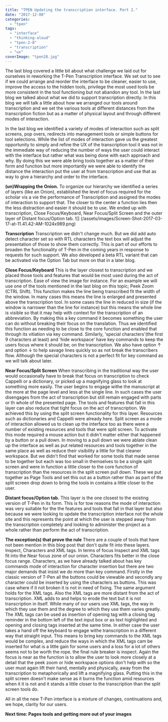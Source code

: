 ```yaml
---
title: "TPEN Updating the transcription interface. Part 2."
date: "2017-12-08"
categories: 
  - "tpen"
tags: 
  - "interface"
  - "thinking-aloud"
  - "tpen-2-8"
  - "transcription"
  - "ux"
coverImage: "tpen28.jpg"
---
```


The last blog covered a little bit about what challenge we laid out for ourselves in reworking the T-Pen Transcription interface. We set out to see if we could arrange and reorder the interface to be cleaner, easier to use, improve the access to the hidden tools, privilege the most used tools be more consistent in the tool functioning but not abandon any tool. In the last blog we talked about what we did to support transcription directly. In this blog we will talk a little about how we arranged our tools around transcription and we set the various tools at different distances from the transcription fiction but as a matter of physical layout and through different modes of interaction.

In the last blog we identified a variety of modes of interaction such as split screens, pop overs, redirects into management tools or simple buttons for tool selections. While the list of modes of interaction gave us the greatest opportunity to simply and refine the UX of the transcription tool it was not in the immediate way of reducing the number of ways the user could interact with the interface but rather what was being done with each approach and why. By doing this we were able bring tools together as a matter of their form and function but more importantly we were able to identify the distance the interaction put the user at from transcription and use that as way to give a hierarchy and order to the interface.

**(un)Wrapping the Onion.** To organize our hierarchy we identified a series of layers (like an Onion), established the level of focus required for the scholar vis a vie the performance of Transcription and assigned the modes of interaction to support that. The closer to the center a function lies then the less distraction and easier it should be to use. We ended up with transcription, Close Focus/Keyboard, Near Focus/Split Screen and the outer layer of Distant focus/Option tab. ![] (/assets/images/Screen-Shot-2017-03-17-at-11.41.42-AM-1024x989.png)

 

**Transcription** Transcription we didn't change much. But we did add auto detect character set so with RTL characters the text box will adjust the presentation of those to show them correctly. This is part of our efforts to broaden the functionality of T-Pen in the coming years in response to requests for such support. We also developed a beta RTL variant that can be activated via the Option Tab but more on that in a later blog.

**Close Focus/Keyboard** This is the layer closest to transcription and we placed those tools and features that would be most used during the act of transcription. Ease of view the image for instance. For an example we will use one of the tools mentioned in the last blog on this topic; Peek Zoom (CTRL Shift). This function makes the line being transcribed fit the width of the window. In many cases this means the line is enlarged and presented above the transcription tool. In some cases the line in reduced in size (if the window is narrower than the line for instance) but this means the whole line is visible so that it may help with context for the transcription of an abbreviation. By making this a key command it becomes something the user can do without breaking their focus on the translation. Thus we identified this function as needing to be close to the core function and enabled that through its vitiation via key command. Similarly, 'special characters'(the first 9 characters at least) and 'hide workspace' have key commands to keep the users focus where it should be; on the transcription. We also have option ↑ and option ↓ to help savage lines quickly so as not break the transcribers flow. Although the special characters is not a perfect fit for key command as we will talk about later.

**Near Focus/Split Screen** When transcribing in the traditional way the user would occasionally have to break that focus on transcription to check Cappelli or a dictionary, or picked up a magnifying glass to look at something more easily. The user begins to engage withe the manuscript at the more at the page level and less at the single line. In such cases the user disengages from the act of transcription but still remain engaged with parts or th whole of the presented page. The tools and features that fall in this layer can also reduce that tight focus on the act of transcription. We achieved this by using the split screen functionality for this layer. Resources such as dictionaries and Cappelli were already here. Split screen as a mode of interaction allowed us to clean up the interface too as there were a number of existing resources and tools that were split screen. To activate this mode required a mouse action but it didn't matter either that happened by a button or a pull down. In moving to a pull down we were ablate clean up the interface as well as put related resources and tools together in the same place as well as reduce their visibility a little for that cleaner workspace. But we didn't find that worked for some tools that made sense to be together but each was too small in themselves to be a single split screen and were in function a little closer to the core function of transcription than the resources in the split screen pull down. These we put together as Page Tools and set this out as a button rather than as part of the split screen drop down to bring the tools in contains a little closer to the user.

**Distant focus/Option tab.** This layer is the one closest to the existing version of T-Pen in its form. This is for tow reasons the mode of interaction was very suitable for the the features and tools that fall in that layer but also because we were looking to update the transcription interface not the whole site and this represents the point at which the user is stepped away from the transcription completely and looking to administer the project as a whole rather than perform the act of transcription.

**The exception(s) that prove the rule** There are a couple of tools that have not been mention in this blog post that don't quite fit into these layers. Inspect, Characters and XML tags. In terms of focus Inspect and XML tags fit into the Near focus zone of our onion.  Characters fits better in the close focus range. Characters, as we have already talked about has key commands mode of interaction for character insertion but there are two major demands that insist we do more than key command. Firstly in the classic version of T-Pen all the buttons could be viewable and secondly any character could be inserted by using the characters as buttons. This was case where if it not broken it is not in need of fixing. The same argument holds for the XML tags. Also the XML tags are more distant from the act of transcription. XML adds to and helps to erode the text but it is not transcription in itself. While many of our users use XML tags, the way in which they use them and the degree to which they use them varies greatly. The XML tags can be used as insertion of opening tag with a closing tag reminder in the bottom left of the text input box or as text highlighted and opening and closing tags inserted at the same time. In either case the user takes a hand off the keyboard to engage withe transcription in a different way that straight input.  This means to bring key commands to the XML tags would be complex, and reduce the ways in which the XML tags cam be inserted for what is a little gain for some users and a loss for a lot of others seems not to be worth the rope. the final rule breaker is inspect. Again the focus is near as the function is to allow the user to look more closely at a detail that the peek zoom or hide workspace options don't help with so the user must again lift their hand, mentally and physically, away from the transcription to metaphorically and lift a magnifying glass. Putting this in the split screen doesn't make sense as it burns the function amid resources when it it is not and it stands a little closer to the transcription than the split screen tools do.

All in all the new T-Pen interface is a mixture of changes, continuations and, we hope, clarity for our users.

**Next time: Pages tools and getting more out of your images**

